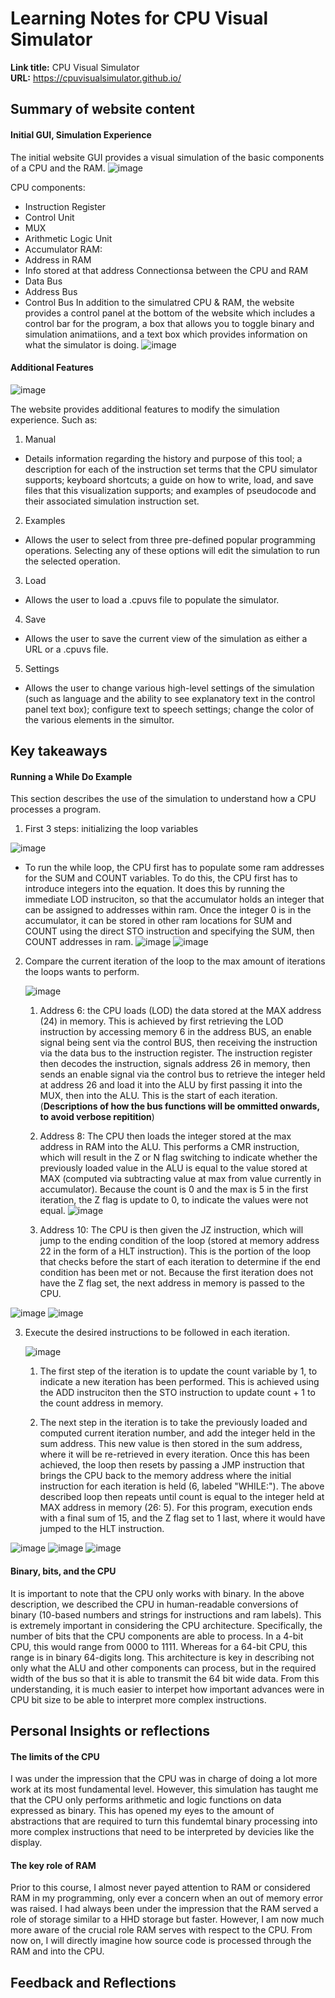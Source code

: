 # Learning Notes for CPU Visual Simulator
**Link title:** CPU Visual Simulator  
**URL:** https://cpuvisualsimulator.github.io/

## Summary of website content 
#### Initial GUI, Simulation Experience
The initial website GUI provides a visual simulation of the basic components of a CPU and the RAM.
![image](https://github.com/np-ontariotech/Learning-Documentation/assets/175245621/2bccc747-d693-444f-9793-515398789fce)

CPU components:
- Instruction Register
- Control Unit
- MUX
- Arithmetic Logic Unit
- Accumulator
RAM:
- Address in RAM
- Info stored at that address
Connectionsa between the CPU and RAM
- Data Bus
- Address Bus
- Control Bus
In addition to the simulatred CPU & RAM, the website provides a control panel at the bottom of the website which includes a control bar for the program, a box that allows you to toggle binary and simulation animatiions, and a text box which provides information on what the simulator is doing.
![image](https://github.com/np-ontariotech/Learning-Documentation/assets/175245621/f9fcf46d-0f73-49bf-9d0b-93a9e441aba6)

#### Additional Features
![image](https://github.com/np-ontariotech/Learning-Documentation/assets/175245621/c6727089-6b51-48e4-aa75-09596341e2cb)

The website provides additional features to modify the simulation experience. Such as:
1. Manual
  - Details information regarding the history and purpose of this tool; a description for each of the instruction set terms that the CPU simulator supports;  keyboard shortcuts; a guide on how to write, load, and save files that this visualization supports; and examples of pseudocode and their associated simulation instruction set.
2. Examples
  - Allows the user to select from three pre-defined popular programming operations. Selecting any of these options will edit the simulation to run the selected operation.
3. Load
  - Allows the user to load a .cpuvs file to populate the simulator.
4. Save
 -  Allows the user to save the current view of the simulation as either a URL or a .cpuvs file.
5. Settings
  - Allows the user to change various high-level settings of the simulation (such as language and the ability to see explanatory text in the control panel text box); configure text to speech settings; change the color of the various elements in the simultor.

## Key takeaways
#### Running a While Do Example
This section describes the use of the simulation to understand how a CPU processes a program.
1. First 3 steps: initializing the loop variables
   
![image](https://github.com/np-ontariotech/Learning-Documentation/assets/175245621/f9004664-a3d8-4bae-b78f-ad9d852accec)
   - To run the while loop, the CPU first has to populate some ram addresses for the SUM and COUNT variables. To do this, the CPU first has to introduce integers into the equation. It does this by running the immediate LOD instruciton, so that the accumulator holds an integer that can be assigned to addresses within ram. Once the integer 0 is in the accumulator, it can be stored in other ram locations for SUM and COUNT using the direct STO instruction and specifying the SUM, then COUNT addresses in ram.
     ![image](https://github.com/np-ontariotech/Learning-Documentation/assets/175245621/ed903766-f593-48d5-8ce6-3cb0c3fa2fde)
     ![image](https://github.com/np-ontariotech/Learning-Documentation/assets/175245621/e7ca2c23-84c5-432f-9c66-994a1c0ab46a)

 2. Compare the current iteration of the loop to the max amount of iterations the loops wants to perform.
    
    ![image](https://github.com/np-ontariotech/Learning-Documentation/assets/175245621/7bdbb424-bd2a-4a84-8a63-410b5822ce7d)
    1. Address 6: the CPU loads (LOD) the data stored at the MAX address (24) in memory. This is achieved by first retrieving the LOD instruction by accessing memory 6 in the address BUS, an enable signal being sent via the control BUS, then receiving the instruction via the data bus to the instruction register. The instruction register then decodes the instruction, signals address 26 in memory, then sends an enable signal via the control bus to retrieve the integer held at address 26 and load it into the ALU by first passing it into the MUX, then into the ALU. This is the start of each iteration. (**Descriptions of how the bus functions will be ommitted onwards, to avoid verbose repitition**) 
    2. Address 8: The CPU then loads the integer stored at the max address in RAM into the ALU. This performs a CMR instruction, which will result in the Z or N flag switching to indicate whether the previously loaded value in the ALU is equal to the value stored at MAX (computed via subtracting value at max from value currently in accumulator). Because the count is 0 and the max is 5 in the first iteration, the Z flag is update to 0, to indicate the values were not equal. 
![image](https://github.com/np-ontariotech/Learning-Documentation/assets/175245621/01ea4068-e5f0-4978-ac35-2cb9cd1e643c)

    3. Address 10: The CPU is then given the JZ instruction, which will jump to the ending condition of the loop (stored at memory address 22 in the form of a HLT instruction). This is the portion of the loop that checks before the start of each iteration to determine if the end condition has been met or not. Because the first iteration does not have the Z flag set, the next address in memory is passed to the CPU.

![image](https://github.com/np-ontariotech/Learning-Documentation/assets/175245621/12ddec0e-a879-4871-bc40-f8d13784b115)
![image](https://github.com/np-ontariotech/Learning-Documentation/assets/175245621/cf289431-82dc-4f26-8e4c-69f5b4a028d3)

 3. Execute the desired instructions to be followed in each iteration.

    ![image](https://github.com/np-ontariotech/Learning-Documentation/assets/175245621/678e7c2f-f4e8-4a86-9064-a1d548961812)
    1. The first step of the iteration is to update the count variable by 1, to indicate a new iteration has been performed. This is achieved using the ADD instruciton then the STO instruction to update count + 1 to the count address in memory.


    2. The next step in the iteration is to take the previously loaded and computed current iteration number, and add the integer held in the sum address. This new value is then stored in the sum address, where it will be re-retrieved in every iteration. Once this has been achieved, the loop then resets by passing a JMP instruction that brings the CPU back to the memory address where the initial instruction for each iteration is held (6, labeled "WHILE:"). The above described loop then repeats until count is equal to the integer held at MAX address in memory (26: 5). For this program, execution ends with a final sum of 15, and the Z flag set to 1 last, where it would have jumped to the HLT instruction.

    
![image](https://github.com/np-ontariotech/Learning-Documentation/assets/175245621/6202a0b9-60c9-4fe8-a363-171540c06b95)
![image](https://github.com/np-ontariotech/Learning-Documentation/assets/175245621/03b1d536-78d3-49b7-8eb9-a6a1bfc59983)
![image](https://github.com/np-ontariotech/Learning-Documentation/assets/175245621/b7d0b9f5-76af-4f48-a861-db28b1baa680)



#### Binary, bits, and the CPU
It is important to note that the CPU only works with binary. In the above description, we described the CPU in human-readable conversions of binary (10-based numbers and strings for instructions and ram labels). This is extremely important in considering the CPU architecture. Specifically, the number of bits that the CPU components are able to process. In a 4-bit CPU, this would range from 0000 to 1111. Whereas for a 64-bit CPU, this range is in binary 64-digits long. This architecture is key in describing not only what the ALU and other components can process, but in the required width of the bus so that it is able to transmit the 64 bit wide data. From this understanding, it is much easier to interpet how important advances were in CPU bit size to be able to interpret more complex instructions. 

## Personal Insights or reflections
#### The limits of the CPU
I was under the impression that the CPU was in charge of doing a lot more work at its most fundamental level. However, this simulation has taught me that the CPU only performs arithmetic and logic functions on data expressed as binary. This has opened my eyes to the amount of abstractions that are required to turn this fundemtal binary processing into more complex instructions that need to be interpreted by devicies like the display. 

#### The key role of RAM
Prior to this course, I almost never payed attention to RAM or considered RAM in my programming, only ever a concern when an out of memory error was raised. I had always been under the impression that the RAM served a role of storage similar to a HHD storage but faster. However, I am now much more aware of the crucial role RAM serves with respect to the CPU. From now on, I will directly imagine how source code is processed through the RAM and into the CPU. 

## Feedback and Reflections
